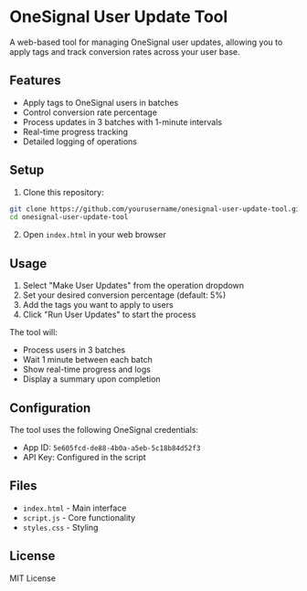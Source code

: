 # OneSignal User Update Tool

A web-based tool for managing OneSignal user updates, allowing you to apply tags and track conversion rates across your user base.

## Features

- Apply tags to OneSignal users in batches
- Control conversion rate percentage
- Process updates in 3 batches with 1-minute intervals
- Real-time progress tracking
- Detailed logging of operations

## Setup

1. Clone this repository:
```bash
git clone https://github.com/yourusername/onesignal-user-update-tool.git
cd onesignal-user-update-tool
```

2. Open `index.html` in your web browser

## Usage

1. Select "Make User Updates" from the operation dropdown
2. Set your desired conversion percentage (default: 5%)
3. Add the tags you want to apply to users
4. Click "Run User Updates" to start the process

The tool will:
- Process users in 3 batches
- Wait 1 minute between each batch
- Show real-time progress and logs
- Display a summary upon completion

## Configuration

The tool uses the following OneSignal credentials:
- App ID: `5e605fcd-de88-4b0a-a5eb-5c18b84d52f3`
- API Key: Configured in the script

## Files

- `index.html` - Main interface
- `script.js` - Core functionality
- `styles.css` - Styling

## License

MIT License 